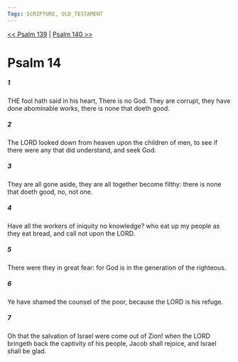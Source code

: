 ```yaml
---
Tags: SCRIPTURE, OLD_TESTAMENT
---
```


[<< Psalm 139](OLD_TESTAMENT/19_Psalms/Psalm_139.md) | [Psalm 140 >>](OLD_TESTAMENT/19_Psalms/Psalm_140.md)

# Psalm 14

##### 1
 THE fool hath said in his heart, There is no God.  They are corrupt, they have done abominable works, there is none that doeth good.
##### 2
 The LORD looked down from heaven upon the children of men, to see if there were any that did understand, and seek God.
##### 3
 They are all gone aside, they are all together become filthy: there is none that doeth good, no, not one.
##### 4
 Have all the workers of iniquity no knowledge?  who eat up my people as they eat bread, and call not upon the LORD.
##### 5
 There were they in great fear: for God is in the generation of the righteous.
##### 6
 Ye have shamed the counsel of the poor, because the LORD is his refuge.
##### 7
 Oh that the salvation of Israel were come out of Zion!  when the LORD bringeth back the captivity of his people, Jacob shall rejoice, and Israel shall be glad.

